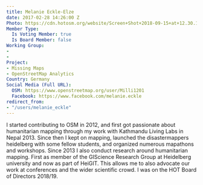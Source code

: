 ```yaml
---
title: Melanie Eckle-Elze
date: 2017-02-28 14:26:00 Z
Photo: https://cdn.hotosm.org/website/Screen+Shot+2018-09-15+at+12.30.13.png
Member Type:
  Is Voting Member: true
  Is Board Member: false
Working Group:
- 
- 
Project:
- Missing Maps
- OpenStreetMap Analytics
Country: Germany
Social Media (Full URL):
  OSM: https://www.openstreetmap.org/user/Milli1201
  Facebook: https://www.facebook.com/melanie.eckle
redirect_from:
- "/users/melanie_eckle"
---
```


I started contributing to OSM in 2012, and first got passionate about humanitarian mapping through my work with Kathmandu Living Labs in Nepal 2013. Since then I kept on mapping, launched the disastermappers heidelberg with some fellow students, and organized numerous mapathons and workshops. Since 2013 I also conduct research around humanitarian mapping. First as member of the GIScience Research Group at Heidelberg university and now as part of HeiGIT. This allows me to also advocate our work at conferences and the wider scientific crowd. I was on the HOT Board of Directors 2018/19.